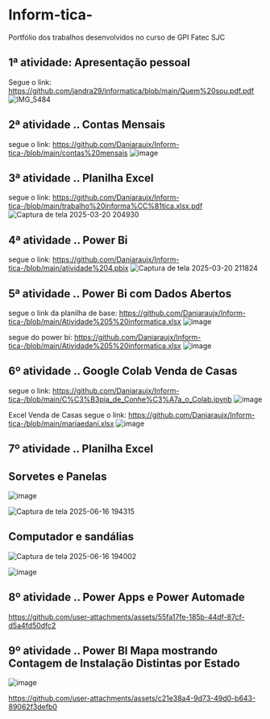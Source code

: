 # Inform-tica-
Portfólio dos trabalhos desenvolvidos no curso de GPI Fatec SJC
## 1ª atividade: Apresentação pessoal
Segue o link: https://github.com/jandra29/informatica/blob/main/Quem%20sou.pdf.pdf
![IMG_5484](https://github.com/user-attachments/assets/6a6bb6fb-f58d-40b1-adcc-8af46ac8c495)
## 2ª atividade .. Contas Mensais
segue o link: https://github.com/Daniaraujx/Inform-tica-/blob/main/contas%20mensais
![image](https://github.com/user-attachments/assets/7e825a83-5d58-4f89-9d92-99a624ef05ff)
## 3ª atividade .. Planilha Excel 
segue o link: https://github.com/Daniaraujx/Inform-tica-/blob/main/trabalho%20informa%CC%81tica.xlsx.pdf
![Captura de tela 2025-03-20 204930](https://github.com/user-attachments/assets/9e4189ab-bbdc-4573-a5d9-82481b34bf9a)
## 4ª atividade .. Power Bi 
segue o link: https://github.com/Daniaraujx/Inform-tica-/blob/main/atividade%204.pbix
![Captura de tela 2025-03-20 211824](https://github.com/user-attachments/assets/ab1b68f1-7c0c-4bb3-997c-ab7f2435cbbc)
## 5ª atividade .. Power Bi com Dados Abertos
segue o link da planilha de base: https://github.com/Daniaraujx/Inform-tica-/blob/main/Atividade%205%20informatica.xlsx
![image](https://github.com/user-attachments/assets/6f8b2d95-50be-4a21-a91d-a06ca7d57260)

segue do power bi: https://github.com/Daniaraujx/Inform-tica-/blob/main/Atividade%205%20informatica.xlsx
![image](https://github.com/user-attachments/assets/4e4cc721-bdf4-44bc-94d8-7a47deb6e977)

## 6º atividade .. Google Colab Venda de Casas
segue o link: https://github.com/Daniaraujx/Inform-tica-/blob/main/C%C3%B3pia_de_Conhe%C3%A7a_o_Colab.ipynb
![image](https://github.com/user-attachments/assets/4ebb82b6-677f-4783-8063-7f441f013747)

Excel Venda de Casas
segue o link: https://github.com/Daniaraujx/Inform-tica-/blob/main/mariaedani.xlsx
![image](https://github.com/user-attachments/assets/615d1a06-df36-4efc-8eb1-968bd7ab3eab)

## 7º atividade .. Planilha Excel 

## Sorvetes e Panelas
![image](https://github.com/user-attachments/assets/4e7903d7-8724-4c16-af45-9c829410493c)

![Captura de tela 2025-06-16 194315](https://github.com/user-attachments/assets/7d2d823e-b7d9-45f2-b1f2-62a97a9eb989)

## Computador e sandálias
![Captura de tela 2025-06-16 194002](https://github.com/user-attachments/assets/fca4d180-7c19-4e91-b04d-172372aeaa9d)

![image](https://github.com/user-attachments/assets/d9dc458e-1831-4960-aa23-28d6633ad54c)


## 8º atividade .. Power Apps e Power Automade

https://github.com/user-attachments/assets/55fa17fe-185b-44df-87cf-d5a4fd50dfc2

## 9º atividade .. Power BI Mapa mostrando Contagem de Instalação Distintas por Estado
![image](https://github.com/user-attachments/assets/b6185959-f729-4515-a858-2c113a2b8296)

https://github.com/user-attachments/assets/c21e38a4-9d73-49d0-b643-89062f3defb0

